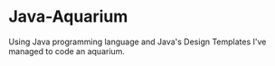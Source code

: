 # Java-Aquarium
Using Java programming language and Java's Design Templates I've managed to code an aquarium.
